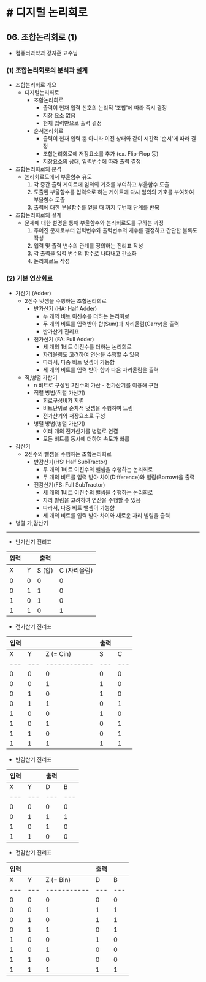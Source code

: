 # # 디지털 논리회로

## 06. 조합논리회로 (1)

- 컴퓨터과학과 강지훈 교수님

### (1) 조합논리회로의 분석과 설계

- 조합논리회로 개요
    - 디지털논리회로
        - 조합논리회로
            - 출력이 현재 입력 신호의 논리적 '조합'에 따라 즉시 결정
            - 저장 요소 없음
            - 현재 입력만으로 출력 결정
        - 순서논리회로
            - 출력이 현재 입력 뿐 아니라 이전 상태와 같이 시간적 '순서'에 따라 결정
            - 조합논리회로에 저장요소를 추가 (ex. Flip-Flop 등)
            - 저장요소의 상태, 입력변수에 따라 출력 결정
- 조합논리회로의 분석
    - 논리회로도에서 부울함수 유도
        1. 각 중간 출력 게이트에 임의의 기호를 부여하고 부울함수 도출
        2. 도출된 부울함수를 입력으로 하는 게이트에 다시 임의의 기호를 부여하여 부울함수 도출
        3. 출력에 대한 부울함수를 얻을 때 까지 두번째 단계를 반복
- 조합논리회로의 설계
    - 문제에 대한 설명을 통해 부울함수와 논리회로도를 구하는 과정
        1. 주어진 문제로부터 입력변수와 출력변수의 개수를 결정하고 간단한 블록도 작성
        2. 입력 및 출력 변수의 관계를 정의하는 진리표 작성
        3. 각 출력을 입력 변수의 함수로 나타내고 간소화
        4. 논리회로도 작성

### (2) 기본 연산회로

- 가산기 (Adder)
    - 2진수 덧셈을 수행하는 조합논리회로
        - 반가산기 (HA: Half Adder)
            - 두 개의 비트 이진수를 더하는 논리회로
            - 두 개의 비트를 입력받아 합(Sum)과 자리올림(Carry)을 출력
            - 반가산기 진리표
        - 전가산기 (FA: Full Adder)
            - 세 개의 1비트 이진수를 더하는 논리회로
            - 자리올림도 고려하여 연산을 수행할 수 있음
            - 따라서, 다중 비트 덧셈이 가능함
            - 세 개의 비트를 입력 받아 합과 다음 자리올림을 출력
    - 직,병렬 가산기
        - n 비트로 구성된 2진수의 가산 - 전가산기를 이용해 구현
        - 직렬 방법(직렬 가산기)
            - 회로구성비가 저렴
            - 비트단위로 순차적 덧셈을 수행하여 느림
            - 전가산기와 저장요소로 구성
        - 병렬 방법(병렬 가산기)
            - 여러 개의 전가산기를 병렬로 연결
            - 모든 비트를 동시에 더하여 속도가 빠름
- 감산기
    - 2진수의 뺄셈을 수행하는 조합논리회로
        - 반감산기(HS: Half SubTractor)
            - 두 개의 1비트 이진수의 뺄셈을 수행하는 논리회로
            - 두 개의 비트를 입력 받아 차이(Difference)와 빌림(Borrow)을 출력
        - 전감산기(FS: Full SubTractor)
            - 세 개의 1비트 이진수의 뺄셈을 수행하는 논리회로
            - 자리 빌림을 고려하여 연산을 수행할 수 있음
            - 따라서, 다중 비트 뺄셈이 가능함
            - 세 개의 비트를 입력 받아 차이와 새로운 자리 빌림을 출력
- 병렬 가,감산기

---

- 반가산기 진리표

| 입력 |   | 출력    |          |
|----|---|-------|----------|
| X  | Y | S (합) | C (자리올림) |
| 0  | 0 | 0     | 0        |
| 0  | 1 | 1     | 0        |
| 1  | 0 | 1     | 0        |
| 1  | 1 | 0     | 1        |

- 전가산기 진리표

| 입력  |     |              | 출력  |     |
|-----|-----|--------------|-----|-----|
| X   | Y   | Z (= Cin)    | S   | C   |
| --- | --- | ------------ | --- | --- |
| 0   | 0   | 0            | 0   | 0   |
| 0   | 0   | 1            | 1   | 0   |
| 0   | 1   | 0            | 1   | 0   |
| 0   | 1   | 1            | 0   | 1   |
| 1   | 0   | 0            | 1   | 0   |
| 1   | 0   | 1            | 0   | 1   |
| 1   | 1   | 0            | 0   | 1   |
| 1   | 1   | 1            | 1   | 1   |

- 반감산기 진리표

| 입력  |     | 출력  |     |
|-----|-----|-----|-----|
| X   | Y   | D   | B   |
| --- | --- | --- | --- |
| 0   | 0   | 0   | 0   |
| 0   | 1   | 1   | 1   |
| 1   | 0   | 1   | 0   |
| 1   | 1   | 0   | 0   |

- 전감산기 진리표

| 입력  |     |             | 출력  |     |
|-----|-----|-------------|-----|-----|
| X   | Y   | Z (= Bin)   | D   | B   |
| --- | --- | ----------- | --- | --- |
| 0   | 0   | 0           | 0   | 0   |
| 0   | 0   | 1           | 1   | 1   |
| 0   | 1   | 0           | 1   | 1   |
| 0   | 1   | 1           | 0   | 1   |
| 1   | 0   | 0           | 1   | 0   |
| 1   | 0   | 1           | 0   | 0   |
| 1   | 1   | 0           | 0   | 0   |
| 1   | 1   | 1           | 1   | 1   |
